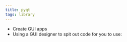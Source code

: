 ```yaml
---
title: pyqt
tags: library
---
```


- Create GUI apps
- Using a GUI designer to spit out code for you to use: